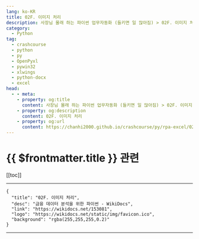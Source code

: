 ```yaml
---
lang: ko-KR
title: 02F. 이미지 처리 
description: 사장님 몰래 하는 파이썬 업무자동화 (들키면 일 많아짐) > 02F. 이미지 처리 
category:
  - Python
tag: 
  - crashcourse
  - python
  - py
  - OpenPyxl
  - pywin32
  - xlwings
  - python-docx
  - excel
head:
  - - meta:
    - property: og:title
      content: 사장님 몰래 하는 파이썬 업무자동화 (들키면 일 많아짐) > 02F. 이미지 처리 
    - property: og:description
      content: 02F. 이미지 처리 
    - property: og:url
      content: https://chanhi2000.github.io/crashcourse/py/rpa-excel/02f.html
---
```


# {{ $frontmatter.title }} 관련

[[toc]]

---

```component VPCard
{
  "title": "02F. 이미지 처리",
  "desc": "금융 데이터 분석을 위한 파이썬 - WikiDocs",
  "link": "https://wikidocs.net/153081",
  "logo": "https://wikidocs.net/static/img/favicon.ico",
  "background": "rgba(255,255,255,0.2)"
}
```

---
